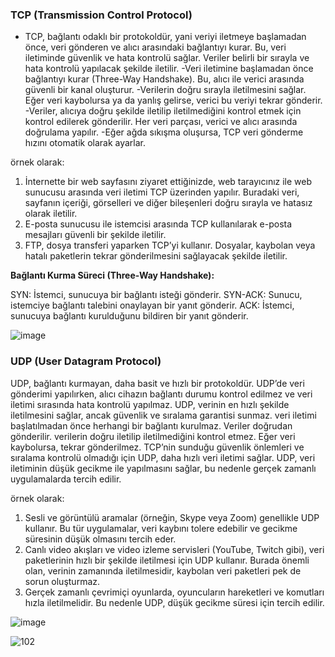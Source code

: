 ### TCP (Transmission Control Protocol)

- TCP, bağlantı odaklı bir protokoldür, yani veriyi iletmeye başlamadan önce, veri gönderen ve alıcı arasındaki bağlantıyı kurar. Bu, veri iletiminde güvenlik ve hata kontrolü sağlar. Veriler belirli bir sırayla ve hata kontrolü yapılacak şekilde iletilir.
-Veri iletimine başlamadan önce bağlantıyı kurar (Three-Way Handshake). Bu, alıcı ile verici arasında güvenli bir kanal oluşturur.
-Verilerin doğru sırayla iletilmesini sağlar. Eğer veri kaybolursa ya da yanlış gelirse, verici bu veriyi tekrar gönderir.
-Veriler, alıcıya doğru şekilde iletilip iletilmediğini kontrol etmek için kontrol edilerek gönderilir. Her veri parçası, verici ve alıcı arasında doğrulama yapılır.
-Eğer ağda sıkışma oluşursa, TCP veri gönderme hızını otomatik olarak ayarlar.

örnek olarak:

1. İnternette bir web sayfasını ziyaret ettiğinizde, web tarayıcınız ile web sunucusu arasında veri iletimi TCP üzerinden yapılır. Buradaki veri, sayfanın içeriği, görselleri ve diğer bileşenleri doğru sırayla ve hatasız olarak iletilir.
2. E-posta sunucusu ile istemcisi arasında TCP kullanılarak e-posta mesajları güvenli bir şekilde iletilir.
3. FTP, dosya transferi yaparken TCP’yi kullanır. Dosyalar, kaybolan veya hatalı paketlerin tekrar gönderilmesini sağlayacak şekilde iletilir.

**Bağlantı Kurma Süreci (Three-Way Handshake):**

SYN: İstemci, sunucuya bir bağlantı isteği gönderir.
SYN-ACK: Sunucu, istemciye bağlantı talebini onaylayan bir yanıt gönderir.
ACK: İstemci, sunucuya bağlantı kurulduğunu bildiren bir yanıt gönderir.

![image](https://github.com/user-attachments/assets/d1c4a3c5-2db7-4e01-a7d9-02c8971c29bd)



### UDP (User Datagram Protocol)

UDP, bağlantı kurmayan, daha basit ve hızlı bir protokoldür. UDP’de veri gönderimi yapılırken, alıcı cihazın bağlantı durumu kontrol edilmez ve veri iletimi sırasında hata kontrolü yapılmaz. UDP, verinin en hızlı şekilde iletilmesini sağlar, ancak güvenlik ve sıralama garantisi sunmaz.
veri iletimi başlatılmadan önce herhangi bir bağlantı kurulmaz. Veriler doğrudan gönderilir.
verilerin doğru iletilip iletilmediğini kontrol etmez. Eğer veri kaybolursa, tekrar gönderilmez.
TCP’nin sunduğu güvenlik önlemleri ve sıralama kontrolü olmadığı için UDP, daha hızlı veri iletimi sağlar.
UDP, veri iletiminin düşük gecikme ile yapılmasını sağlar, bu nedenle gerçek zamanlı uygulamalarda tercih edilir.

örnek olarak:

1. Sesli ve görüntülü aramalar (örneğin, Skype veya Zoom) genellikle UDP kullanır. Bu tür uygulamalar, veri kaybını tolere edebilir ve gecikme süresinin düşük olmasını tercih eder.
2. Canlı video akışları ve video izleme servisleri (YouTube, Twitch gibi), veri paketlerinin hızlı bir şekilde iletilmesi için UDP kullanır. Burada önemli olan, verinin zamanında iletilmesidir, kaybolan veri paketleri pek de sorun oluşturmaz.
3. Gerçek zamanlı çevrimiçi oyunlarda, oyuncuların hareketleri ve komutları hızla iletilmelidir. Bu nedenle UDP, düşük gecikme süresi için tercih edilir.

![image](https://github.com/user-attachments/assets/b58d88c2-edd8-4940-ba04-4a18e5968a04)

![102](https://github.com/user-attachments/assets/341fe502-6fba-4a7f-8c18-79533948da52)

